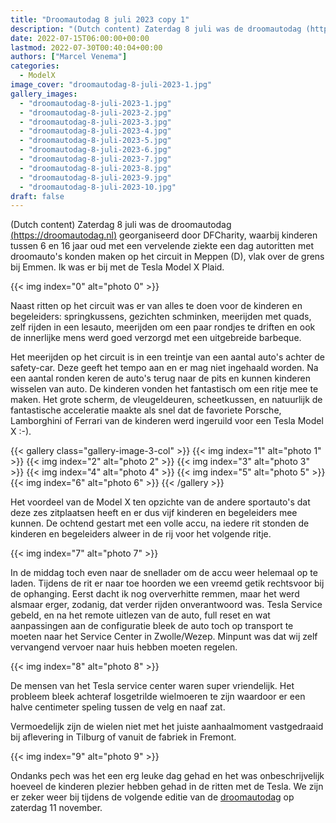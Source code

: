 ```yaml
---
title: "Droomautodag 8 juli 2023 copy 1"
description: "(Dutch content) Zaterdag 8 juli was de droomautodag (https://droomautodag.nl) georganiseerd door DFCharity, waarbij kinderen tussen 6 en 16 jaar oud met een vervelende ziekte een dag autoritten met droomauto's konden maken op het circuit in Meppen (D), vlak over de grens bij Emmen. Ik was er bij met de Tesla Model X Plaid. Naast ritten op het circuit was er van alles te doen voor de kinderen en begeleiders: springkussens, gezichten schminken, meerijden met quads, zelf rijden in een lesauto, meer"
date: 2022-07-15T06:00:00+00:00
lastmod: 2022-07-30T00:40:04+00:00
authors: ["Marcel Venema"]
categories:
  - ModelX
image_cover: "droomautodag-8-juli-2023-1.jpg"
gallery_images:
  - "droomautodag-8-juli-2023-1.jpg"
  - "droomautodag-8-juli-2023-2.jpg"
  - "droomautodag-8-juli-2023-3.jpg"
  - "droomautodag-8-juli-2023-4.jpg"
  - "droomautodag-8-juli-2023-5.jpg"
  - "droomautodag-8-juli-2023-6.jpg"
  - "droomautodag-8-juli-2023-7.jpg"
  - "droomautodag-8-juli-2023-8.jpg"
  - "droomautodag-8-juli-2023-9.jpg"
  - "droomautodag-8-juli-2023-10.jpg"
draft: false
---
```


(Dutch content) Zaterdag 8 juli was de droomautodag [(https://droomautodag.nl)](https://droomautodag.nl) georganiseerd door DFCharity, waarbij kinderen tussen 6 en 16 jaar oud met een vervelende ziekte een dag autoritten met droomauto's konden maken op het circuit in Meppen (D), vlak over de grens bij Emmen. Ik was er bij met de Tesla Model X Plaid.

{{< img index="0" alt="photo 0" >}}

Naast ritten op het circuit was er van alles te doen voor de kinderen en begeleiders: springkussens, gezichten schminken, meerijden met quads, zelf rijden in een lesauto, meerijden om een paar rondjes te driften en ook de innerlijke mens werd goed verzorgd met een uitgebreide barbeque.

Het meerijden op het circuit is in een treintje van een aantal auto's achter de safety-car. Deze geeft het tempo aan en er mag niet ingehaald worden. Na een aantal ronden keren de auto's terug naar de pits en kunnen kinderen wisselen van auto. De kinderen vonden het fantastisch om een ritje mee te maken. Het grote scherm, de vleugeldeuren, scheetkussen, en natuurlijk de fantastische acceleratie maakte als snel dat de favoriete Porsche, Lamborghini of Ferrari van de kinderen werd ingeruild voor een Tesla Model X :-).

{{< gallery class="gallery-image-3-col" >}}
{{< img index="1" alt="photo 1" >}}
{{< img index="2" alt="photo 2" >}}
{{< img index="3" alt="photo 3" >}}
{{< img index="4" alt="photo 4" >}}
{{< img index="5" alt="photo 5" >}}
{{< img index="6" alt="photo 6" >}}
{{< /gallery >}}

Het voordeel van de Model X ten opzichte van de andere sportauto's dat deze zes zitplaatsen heeft en er dus vijf kinderen en begeleiders mee kunnen. De ochtend gestart met een volle accu, na iedere rit stonden de kinderen en begeleiders alweer in de rij voor het volgende ritje.

{{< img index="7" alt="photo 7" >}}

In de middag toch even naar de snellader om de accu weer helemaal op te laden. Tijdens de rit er naar toe hoorden we een vreemd getik rechtsvoor bij de ophanging. Eerst dacht ik nog oververhitte remmen, maar het werd alsmaar erger, zodanig, dat verder rijden onverantwoord was. Tesla Service gebeld, en na het remote uitlezen van de auto, full reset en wat aanpassingen aan de configuratie bleek de auto toch op transport te moeten naar het Service Center in Zwolle/Wezep. Minpunt was dat wij zelf vervangend vervoer naar huis hebben moeten regelen.

{{< img index="8" alt="photo 8" >}}

De mensen van het Tesla service center waren super vriendelijk. Het probleem bleek achteraf losgetrilde wielmoeren te zijn waardoor er een halve centimeter speling tussen de velg en naaf zat.

Vermoedelijk zijn de wielen niet met het juiste aanhaalmoment vastgedraaid bij aflevering in Tilburg of vanuit de fabriek in Fremont.

{{< img index="9" alt="photo 9" >}}

Ondanks pech was het een erg leuke dag gehad en het was onbeschrijvelijk hoeveel de kinderen plezier hebben gehad in de ritten met de Tesla. We zijn er zeker weer bij tijdens de volgende editie van de [droomautodag](https://droomautodag.nl) op zaterdag 11 november.
